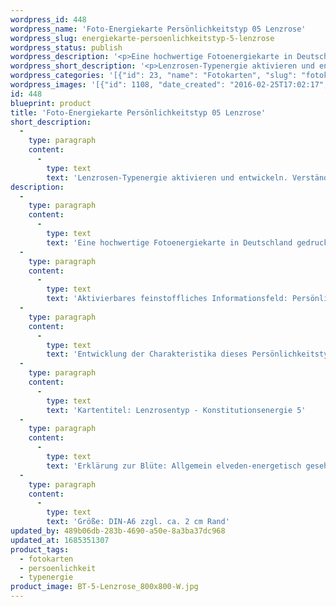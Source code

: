 ```yaml
---
wordpress_id: 448
wordpress_name: 'Foto-Energiekarte Persönlichkeitstyp 05 Lenzrose'
wordpress_slug: energiekarte-persoenlichkeitstyp-5-lenzrose
wordpress_status: publish
wordpress_description: '<p>Eine hochwertige Fotoenergiekarte in Deutschland gedruckt und in Handarbeit laminiert.  Sie ist in Postkartengröße (DIN-A6) oder kleiner gut zu transportieren und kann auch auf den Körper aufgelegt werden.</p><p>Aktivierbares feinstoffliches Informationsfeld: Persönlichkeitsenergie eines Lenzrosen-Typs: Mutig, dauerhaft, zurückhaltend fürsorglich, genügsam.<br />Entwicklung der Charakteristika dieses Persönlichkeitstyps. Stärkung der entsprechenden Persönlichkeit mit ihrer besonderen Energiequalität. Ausgleich und Veränderung ungünstiger Zustände innerhalb einer Person, die aufgrund dieser Konstitution entstanden sind. Annahme und Verständnis für einen Menschen mit dieser Persönlichkeitsenergie. Eine Stärkung der eigenen Persönlichkeitsenergie sowie die Beschäftigung mit der Energie anderer Persönlichkeiten kann insgesamt das eigene Selbstbewusstsein stärken.<br />Kartentitel: Lenzrosentyp - Konstitutionsenergie 5</p><p>Erklärung zur Blüte: Allgemein elveden-energetisch gesehen steht eine Lenzrose (Christrose) unter anderem für Pioniergeist, Durchhaltevermögen, Hingabe, Fürsorglichkeit.</p><p>Größe: DIN-A6 zzgl. ca. 2 cm Rand<br />Andere Formate sind individuell für Sie innerhalb weniger Tage herstellbar. Bitte kontaktieren Sie uns hierfür unter <a href="mailto:info@elvedenverlag.de">info@elvedenverlag.de</a>.</p><p>Anwendungshinweise</p>'
wordpress_short_description: '<p>Lenzrosen-Typenergie aktivieren und entwickeln. Verständnis für diese Typenergie entwickeln (&#8222;mutig, dauerhaft, zurückhaltend fürsorglich, genügsam&#8220;)<br /><em>Hinweis: Das Wasserzeichen „Elveden Verlag Energiebild“ wird nicht mit gedruckt</em></p>'
wordpress_categories: '[{"id": 23, "name": "Fotokarten", "slug": "fotokarten"}, {"id": 37, "name": "Pers\u00f6nlichkeit", "slug": "persoenlichkeit"}, {"id": 90, "name": "Typenergie", "slug": "typenergie"}]'
wordpress_images: '[{"id": 1108, "date_created": "2016-02-25T17:02:17", "date_created_gmt": "2016-02-25T15:02:17", "date_modified": "2016-02-25T17:02:17", "date_modified_gmt": "2016-02-25T15:02:17", "src": "https://my.feenbaum.de/wp-content/uploads/2016/02/BT-5-Lenzrose_800x800-W.jpg", "name": "BT-5-Lenzrose_800x800-W", "alt": ""}]'
id: 448
blueprint: product
title: 'Foto-Energiekarte Persönlichkeitstyp 05 Lenzrose'
short_description:
  -
    type: paragraph
    content:
      -
        type: text
        text: 'Lenzrosen-Typenergie aktivieren und entwickeln. Verständnis für diese Typenergie entwickeln (''mutig, dauerhaft, zurückhaltend fürsorglich, genügsam'')'
description:
  -
    type: paragraph
    content:
      -
        type: text
        text: 'Eine hochwertige Fotoenergiekarte in Deutschland gedruckt und in Handarbeit laminiert.  Sie ist in Postkartengröße (DIN-A6) oder kleiner gut zu transportieren und kann auch auf den Körper aufgelegt werden.'
  -
    type: paragraph
    content:
      -
        type: text
        text: 'Aktivierbares feinstoffliches Informationsfeld: Persönlichkeitsenergie eines Lenzrosen-Typs: Mutig, dauerhaft, zurückhaltend fürsorglich, genügsam.'
  -
    type: paragraph
    content:
      -
        type: text
        text: 'Entwicklung der Charakteristika dieses Persönlichkeitstyps. Stärkung der entsprechenden Persönlichkeit mit ihrer besonderen Energiequalität. Ausgleich und Veränderung ungünstiger Zustände innerhalb einer Person, die aufgrund dieser Konstitution entstanden sind. Annahme und Verständnis für einen Menschen mit dieser Persönlichkeitsenergie. Eine Stärkung der eigenen Persönlichkeitsenergie sowie die Beschäftigung mit der Energie anderer Persönlichkeiten kann insgesamt das eigene Selbstbewusstsein stärken.'
  -
    type: paragraph
    content:
      -
        type: text
        text: 'Kartentitel: Lenzrosentyp - Konstitutionsenergie 5'
  -
    type: paragraph
    content:
      -
        type: text
        text: 'Erklärung zur Blüte: Allgemein elveden-energetisch gesehen steht eine Lenzrose (Christrose) unter anderem für Pioniergeist, Durchhaltevermögen, Hingabe, Fürsorglichkeit.'
  -
    type: paragraph
    content:
      -
        type: text
        text: 'Größe: DIN-A6 zzgl. ca. 2 cm Rand'
updated_by: 489b06db-283b-4690-a50e-8a3ba37dc968
updated_at: 1685351307
product_tags:
  - fotokarten
  - persoenlichkeit
  - typenergie
product_image: BT-5-Lenzrose_800x800-W.jpg
---
```

